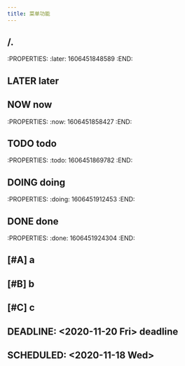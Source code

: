 ```yaml
---
title: 菜单功能
---
```


## /.
:PROPERTIES:
:later: 1606451848589
:END:
## LATER later
## NOW now
:PROPERTIES:
:now: 1606451858427
:END:
## TODO todo
:PROPERTIES:
:todo: 1606451869782
:END:
## DOING doing
:PROPERTIES:
:doing: 1606451912453
:END:
## DONE done
:PROPERTIES:
:done: 1606451924304
:END:
## [#A] a
## [#B] b
## [#C] c
## DEADLINE: <2020-11-20 Fri> deadline
## SCHEDULED: <2020-11-18 Wed>
